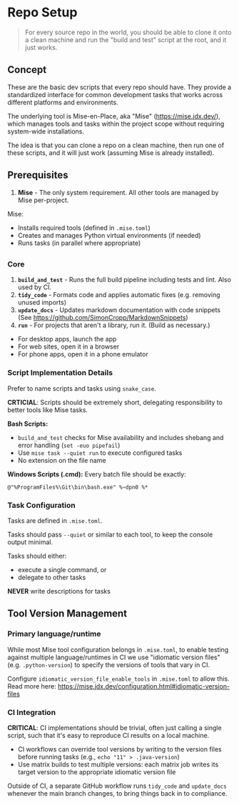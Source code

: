 # Repo Setup

> For every source repo in the world, you should be able to clone it onto a clean machine and run the "build and test" script at the root, and it just works.

## Concept

These are the basic dev scripts that every repo should have. They provide a standardized interface for common development tasks that works across different platforms and environments.

The underlying tool is Mise-en-Place, aka "Mise" (https://mise.jdx.dev/), which manages tools and tasks within the project scope without requiring system-wide installations.

The idea is that you can clone a repo on a clean machine, then run one of these scripts, and it will just work (assuming Mise is already installed).

## Prerequisites

1. **Mise** - The only system requirement. All other tools are managed by Mise per-project.

Mise:
- Installs required tools (defined in `.mise.toml`)
- Creates and manages Python virtual environments (if needed)
- Runs tasks (in parallel where appropriate)

## 

### Core

1. **`build_and_test`** - Runs the full build pipeline including tests and lint. Also used by CI.
2. **`tidy_code`** - Formats code and applies automatic fixes (e.g. removing unused imports)
3. **`update_docs`** - Updates markdown documentation with code snippets (See https://github.com/SimonCropp/MarkdownSnippets)
4. **`run`** - For projects that aren't a library, run it. (Build as necessary.)
  - For desktop apps, launch the app
  - For web sites, open it in a browser
  - For phone apps, open it in a phone emulator

### Script Implementation Details

Prefer to name scripts and tasks using `snake_case`.

**CRTICIAL**: Scripts should be extremely short, delegating responsibility to better tools like Mise tasks.

**Bash Scripts:**
- `build_and_test` checks for Mise availability and includes shebang and error handling (`set -euo pipefail`)
- Use `mise task --quiet run` to execute configured tasks
- No extension on the file name

**Windows Scripts (.cmd):**
Every batch file should be exactly:
```batch
@"%ProgramFiles%\Git\bin\bash.exe" %~dpn0 %*
```

### Task Configuration

Tasks are defined in `.mise.toml`.

Tasks should pass `--quiet` or similar to each tool, to keep the console output minimal.

Tasks should either:
 - execute a single command, or
 - delegate to other tasks

**NEVER** write descriptions for tasks

## Tool Version Management

### Primary language/runtime

While most Mise tool configuration belongs in `.mise.toml`, to enable testing against multiple language/runtimes in CI we use "idiomatic version files" (e.g. `.python-version`) to specify the versions of tools that vary in CI.

Configure `idiomatic_version_file_enable_tools` in `.mise.toml` to allow this. Read more here: https://mise.jdx.dev/configuration.html#idiomatic-version-files

### CI Integration

**CRITICAL**: CI implementations should be trivial, often just calling a single script, such that it's easy to reproduce CI results on a local machine.

- CI workflows can override tool versions by writing to the version files before running tasks (e.g., `echo "11" > .java-version`)
- Use matrix builds to test multiple versions: each matrix job writes its target version to the appropriate idiomatic version file

Outside of CI, a separate GitHub workflow runs `tidy_code` and `update_docs` whenever the main branch changes, to bring things back in to compliance.
